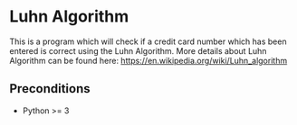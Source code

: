 # Luhn Algorithm

This is a program which will check if a credit card number which has been entered is correct using the Luhn Algorithm.  More details about Luhn Algorithm can be found here: https://en.wikipedia.org/wiki/Luhn_algorithm

## Preconditions

- Python >= 3
